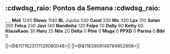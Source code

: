 ## :cdwdsg_raio: Pontos da Semana :cdwdsg_raio:
_ _
**Meli** 1245
**Dlowx** 1140
**BL** Jujuba	530
**Carol** 330
**Nic** 320
**Lpx** 310
**Satan** 250
**Felca** 230
**Jovi** 140
**Nandinha** 120
**Felps** 70
**Dolly** 60
**Ketty** 60
**KlausKaos** 30
**Haru** 25
**Niix** 20
**Delta** 0
**Phie** 0
**Muga** 0
**PPXD** 0
**Parma** 0
**Bibi** 0

||<@&1171623171129090048>||
||<@&1183909149784952908>||